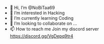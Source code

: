 - 👋 Hi, I’m @NoBiTaa69
- 👀 I’m interested in Hacking
- 🌱 I’m currently learning Coding
- 💞️ I’m looking to collaborate on ...
- 📫 How to reach me Join my discord server https://discord.gg/VgDepq9tr4 

<!---
NoBiTaa69/NoBiTaa69 is a ✨ special ✨ repository because its `README.md` (this file) appears on your GitHub profile.
You can click the Preview link to take a look at your changes.
--->
